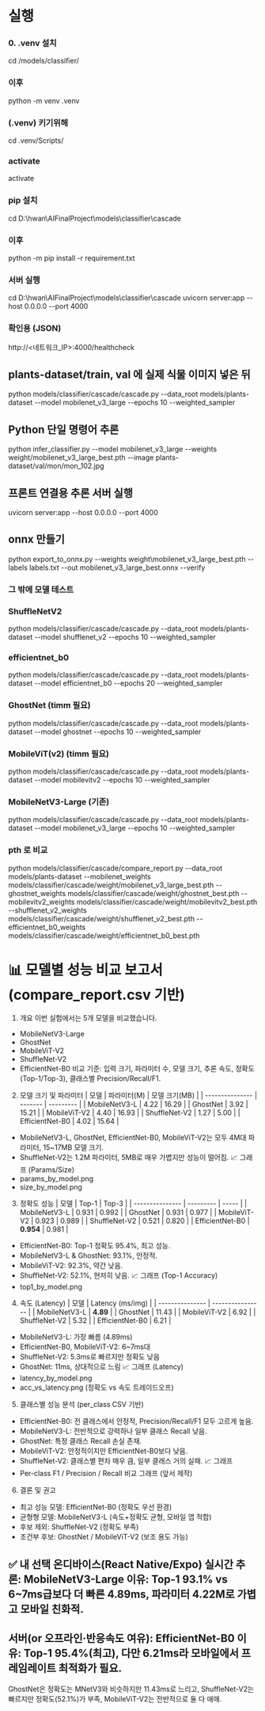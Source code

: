 # 실행
### 0. .venv 설치
cd /models/classifier/ 
### 이후
python -m venv .venv
### (.venv) 키기위해
cd .venv/Scripts/
### activate
activate

### pip 설치
cd D:\hwan\AIFinalProject\models\classifier\cascade
### 이후
python -m pip install -r requirement.txt

### 서버 실행
cd D:\hwan\AIFinalProject\models\classifier\cascade
uvicorn server:app --host 0.0.0.0 --port 4000

### 확인용 (JSON)
http://<네트워크_IP>:4000/healthcheck

## plants-dataset/train, val 에 실제 식물 이미지 넣은 뒤
python models/classifier/cascade/cascade.py --data_root models/plants-dataset --model mobilenet_v3_large --epochs 10 --weighted_sampler

## Python 단일 명령어 추론
python infer_classifier.py --model mobilenet_v3_large --weights weight/mobilenet_v3_large_best.pth --image plants-dataset/val/mon/mon_102.jpg

## 프론트 연결용 추론 서버 실행
uvicorn server:app --host 0.0.0.0 --port 4000

## onnx 만들기
python export_to_onnx.py --weights weight\mobilenet_v3_large_best.pth --labels labels.txt --out mobilenet_v3_large_best.onnx --verify








### 그 밖에 모델 테스트
### ShuffleNetV2
python models/classifier/cascade/cascade.py --data_root models/plants-dataset --model shufflenet_v2 --epochs 10 --weighted_sampler

### efficientnet_b0
python models/classifier/cascade/cascade.py --data_root models/plants-dataset --model efficientnet_b0 --epochs 20 --weighted_sampler

### GhostNet (timm 필요)
python models/classifier/cascade/cascade.py --data_root models/plants-dataset --model ghostnet --epochs 10 --weighted_sampler

### MobileViT(v2) (timm 필요)
python models/classifier/cascade/cascade.py --data_root models/plants-dataset --model mobilevitv2 --epochs 10 --weighted_sampler

### MobileNetV3-Large (기존)
python models/classifier/cascade/cascade.py --data_root models/plants-dataset --model mobilenet_v3_large --epochs 10 --weighted_sampler

### pth 로 비교
python models/classifier/cascade/compare_report.py --data_root models/plants-dataset --mobilenet_weights models/classifier/cascade/weight/mobilenet_v3_large_best.pth --ghostnet_weights models/classifier/cascade/weight/ghostnet_best.pth --mobilevitv2_weights models/classifier/cascade/weight/mobilevitv2_best.pth --shufflenet_v2_weights models/classifier/cascade/weight/shufflenet_v2_best.pth --efficientnet_b0_weights models/classifier/cascade/weight/efficientnet_b0_best.pth


# 📊 모델별 성능 비교 보고서 (compare_report.csv 기반)
1. 개요
이번 실험에서는 5개 모델을 비교했습니다.
* MobileNetV3-Large
* GhostNet
* MobileViT-V2
* ShuffleNet-V2
* EfficientNet-B0
비교 기준: 입력 크기, 파라미터 수, 모델 크기, 추론 속도, 정확도(Top-1/Top-3), 클래스별 Precision/Recall/F1.

2. 모델 크기 및 파라미터
| 모델              | 파라미터(M) | 모델 크기(MB) |
| --------------- | ------- | --------- |
| MobileNetV3-L   | 4.22    | 16.29     |
| GhostNet        | 3.92    | 15.21     |
| MobileViT-V2    | 4.40    | 16.93     |
| ShuffleNet-V2   | 1.27    | 5.00      |
| EfficientNet-B0 | 4.02    | 15.64     |
* MobileNetV3-L, GhostNet, EfficientNet-B0, MobileViT-V2는 모두 4M대 파라미터, 15~17MB 모델 크기.
* ShuffleNet-V2는 1.2M 파라미터, 5MB로 매우 가볍지만 성능이 떨어짐.
📈 그래프 (Params/Size)
* params_by_model.png
* size_by_model.png

3. 정확도 성능
| 모델              | Top-1     | Top-3 |
| --------------- | --------- | ----- |
| MobileNetV3-L   | 0.931     | 0.992 |
| GhostNet        | 0.931     | 0.977 |
| MobileViT-V2    | 0.923     | 0.989 |
| ShuffleNet-V2   | 0.521     | 0.820 |
| EfficientNet-B0 | **0.954** | 0.981 |
* EfficientNet-B0: Top-1 정확도 95.4%, 최고 성능.
* MobileNetV3-L & GhostNet: 93.1%, 안정적.
* MobileViT-V2: 92.3%, 약간 낮음.
* ShuffleNet-V2: 52.1%, 현저히 낮음.
📈 그래프 (Top-1 Accuracy)
* top1_by_model.png

4. 속도 (Latency)
| 모델              | Latency (ms/img) |
| --------------- | ---------------- |
| MobileNetV3-L   | **4.89**         |
| GhostNet        | 11.43            |
| MobileViT-V2    | 6.92             |
| ShuffleNet-V2   | 5.32             |
| EfficientNet-B0 | 6.21             |
* MobileNetV3-L: 가장 빠름 (4.89ms)
* EfficientNet-B0, MobileViT-V2: 6~7ms대
* ShuffleNet-V2: 5.3ms로 빠르지만 정확도 낮음
* GhostNet: 11ms, 상대적으로 느림
📈 그래프 (Latency)
* latency_by_model.png
* acc_vs_latency.png (정확도 vs 속도 트레이드오프)

5. 클래스별 성능 분석 (per_class CSV 기반)
* EfficientNet-B0: 전 클래스에서 안정적, Precision/Recall/F1 모두 고르게 높음.
* MobileNetV3-L: 전반적으로 강력하나 일부 클래스 Recall 낮음.
* GhostNet: 특정 클래스 Recall 손실 존재.
* MobileViT-V2: 안정적이지만 EfficientNet-B0보다 낮음.
* ShuffleNet-V2: 클래스별 편차 매우 큼, 일부 클래스 거의 실패.
📈 그래프
* Per-class F1 / Precision / Recall 비교 그래프 (앞서 제작)

6. 결론 및 권고
* 최고 성능 모델: EfficientNet-B0 (정확도 우선 환경)
* 균형형 모델: MobileNetV3-L (속도+정확도 균형, 모바일 앱 적합)
* 후보 제외: ShuffleNet-V2 (정확도 부족)
* 조건부 후보: GhostNet / MobileViT-V2 (보조 용도 가능)

✅ 내 선택
온디바이스(React Native/Expo) 실시간 추론: MobileNetV3-Large
이유: Top-1 93.1% vs 6~7ms급보다 더 빠른 4.89ms, 파라미터 4.22M로 가볍고 모바일 친화적.
----------------------
서버(or 오프라인·반응속도 여유): EfficientNet-B0
이유: Top-1 95.4%(최고), 다만 6.21ms라 모바일에서 프레임레이트 최적화가 필요.
----------------------
GhostNet은 정확도는 MNetV3와 비슷하지만 11.43ms로 느리고,
ShuffleNet-V2는 빠르지만 정확도(52.1%)가 부족,
MobileViT-V2는 전반적으로 둘 다 애매.